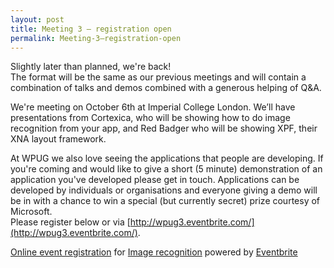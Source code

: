 ```yaml
---
layout: post
title: Meeting 3 – registration open
permalink: Meeting-3–registration-open
---
```


Slightly later than planned, we're back!  
The format will be the same as our previous meetings and will contain a combination of talks and demos combined with a generous helping of Q&A.

We're meeting on October 6th at Imperial College London. We’ll have presentations from Cortexica, who will be showing how to do image recognition from your app, and Red Badger who will be showing XPF, their XNA layout framework.

At WPUG we also love seeing the applications that people are developing. If you're coming and would like to give a short (5 minute) demonstration of an application you've developed please get in touch. Applications can be developed by individuals or organisations and everyone giving a demo will be in with a chance to win a special (but currently secret) prize courtesy of Microsoft.  
Please register below or via [http://wpug3.eventbrite.com/](http://wpug3.eventbrite.com/).

[Online event registration](http://www.eventbrite.com/features?ref=etckt) for [Image recognition](http://wpug3.eventbrite.com?ref=etckt) powered by [Eventbrite](http://www.eventbrite.com?ref=etckt)
